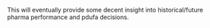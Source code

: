 This will eventually provide some decent insight into historical/future pharma performance and pdufa decisions.
